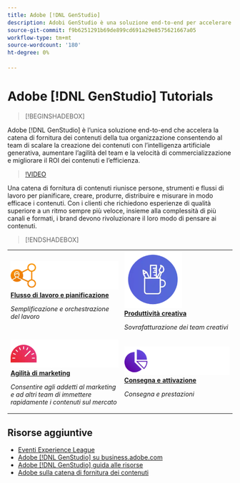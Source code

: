 ```yaml
---
title: Adobe [!DNL GenStudio]
description: Adobi GenStudio è una soluzione end-to-end per accelerare e semplificare la supply chain dei contenuti con intelligenza artificiale generativa e automazione intelligente.
source-git-commit: f9b6251291b69de899cd691a29e8575621667a05
workflow-type: tm+mt
source-wordcount: '180'
ht-degree: 0%

---
```



# Adobe [!DNL GenStudio] Tutorials

<!-- 
![Adobe GenStudio](/help/assets/adobe-genstudio-main.webp) 
-->

>[!BEGINSHADEBOX]

Adobe [!DNL GenStudio] è l’unica soluzione end-to-end che accelera la catena di fornitura dei contenuti della tua organizzazione consentendo al team di scalare la creazione dei contenuti con l’intelligenza artificiale generativa, aumentare l’agilità del team e la velocità di commercializzazione e migliorare il ROI dei contenuti e l’efficienza.

>[!VIDEO](https://video.tv.adobe.com/v/3424114?quality=12&learn=on)

Una catena di fornitura di contenuti riunisce persone, strumenti e flussi di lavoro per pianificare, creare, produrre, distribuire e misurare in modo efficace i contenuti. Con i clienti che richiedono esperienze di qualità superiore a un ritmo sempre più veloce, insieme alla complessità di più canali e formati, i brand devono rivoluzionare il loro modo di pensare ai contenuti.

>[!ENDSHADEBOX]

<table>
    <tr style="border: 0;">
      <td>
        <a href="https://experienceleague.adobe.com/docs/genstudio-learn/tutorials/workflow-and-planning.html">
        <img alt="Flusso di lavoro e pianificazione" src="./../assets/planning-workflow.webp">
        </a>
        <div>
        <a href="https://experienceleague.adobe.com/docs/genstudio-learn/tutorials/workflow-and-planning.html">
        <strong>Flusso di lavoro e pianificazione</strong>
        </a>
        </div>
        <p>
        <em>Semplificazione e orchestrazione del lavoro</em>
        <p>
      </td>
      <td>
        <a href="https://experienceleague.adobe.com/docs/genstudio-learn/tutorials/creative-productivity.html">
        <img alt="Produttività creativa" src="./../assets/creative-productivity.png">
        </a>
        <div>
        <a href="https://experienceleague.adobe.com/docs/genstudio-learn/tutorials/creative-productivity.html">
        <strong>Produttività creativa</strong>
        </a>
        </div>
        <p>
        <em>Sovrafatturazione dei team creativi</em>
        <p>
      </td>
    </tr>
    <tr style="border: 0;">
      <td>
        <a href="https://experienceleague.adobe.com/docs/genstudio-learn/tutorials/marketing-agility.html">
        <img alt="Agilità di marketing" src="./../assets/marketing-agility.webp">
        </a>
        <div>
        <a href="https://experienceleague.adobe.com/docs/genstudio-learn/tutorials/marketing-agility.html">
        <strong>Agilità di marketing</strong>
        </a>
        </div>
        <p>
        <em>Consentire agli addetti al marketing e ad altri team di immettere rapidamente i contenuti sul mercato</em>
        <p>
      </td>
      <td>
        <a href="https://experienceleague.adobe.com/docs/genstudio-learn/tutorials/delivery-and-activation.html">
        <img alt="Consegna e attivazione" src="./../assets/content-activation-analytics.webp">
        </a>
        <div>
        <a href="https://experienceleague.adobe.com/docs/genstudio-learn/tutorials/delivery-and-activation.html">
        <strong>Consegna e attivazione</strong>
        </a>
        </div>
        <p>
        <em>Consegna e prestazioni</em>
        <p>
      </td>
    </tr>
</table>


## Risorse aggiuntive

* [Eventi Experience League](https://experienceleague.adobe.com/events/)
* [Adobe [!DNL GenStudio] su business.adobe.com](https://business.adobe.com/solutions/adobe-genstudio.html)
* [Adobe [!DNL GenStudio] guida alle risorse](https://business.adobe.com/resources/sdk/getting-started-with-adobe-genstudio.html)
* [Adobe sulla catena di fornitura dei contenuti](https://business.adobe.com/resources/webinars/adobe-on-the-content-supply-chain.html)
